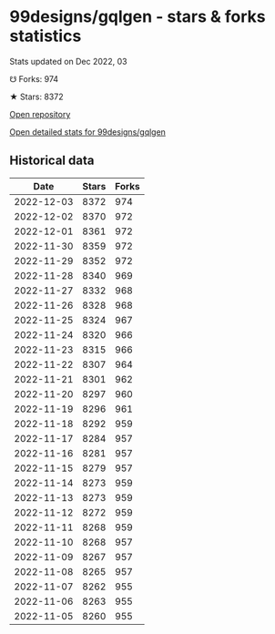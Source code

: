 # 99designs/gqlgen - stars & forks statistics

Stats updated on Dec 2022, 03

☋ Forks: 974

★ Stars: 8372

[Open repository](https://github.com/99designs/gqlgen)

[Open detailed stats for 99designs/gqlgen](https://reviewgithub.com/rep/99designs/gqlgen)

## Historical data
| Date | Stars | Forks |
|------|-------|-------|
| 2022-12-03 | 8372 | 974 | 
| 2022-12-02 | 8370 | 972 | 
| 2022-12-01 | 8361 | 972 | 
| 2022-11-30 | 8359 | 972 | 
| 2022-11-29 | 8352 | 972 | 
| 2022-11-28 | 8340 | 969 | 
| 2022-11-27 | 8332 | 968 | 
| 2022-11-26 | 8328 | 968 | 
| 2022-11-25 | 8324 | 967 | 
| 2022-11-24 | 8320 | 966 | 
| 2022-11-23 | 8315 | 966 | 
| 2022-11-22 | 8307 | 964 | 
| 2022-11-21 | 8301 | 962 | 
| 2022-11-20 | 8297 | 960 | 
| 2022-11-19 | 8296 | 961 | 
| 2022-11-18 | 8292 | 959 | 
| 2022-11-17 | 8284 | 957 | 
| 2022-11-16 | 8281 | 957 | 
| 2022-11-15 | 8279 | 957 | 
| 2022-11-14 | 8273 | 959 | 
| 2022-11-13 | 8273 | 959 | 
| 2022-11-12 | 8272 | 959 | 
| 2022-11-11 | 8268 | 959 | 
| 2022-11-10 | 8268 | 957 | 
| 2022-11-09 | 8267 | 957 | 
| 2022-11-08 | 8265 | 957 | 
| 2022-11-07 | 8262 | 955 | 
| 2022-11-06 | 8263 | 955 | 
| 2022-11-05 | 8260 | 955 | 

